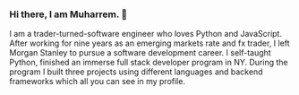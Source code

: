 ### Hi there, I am Muharrem. 👋

I am a trader-turned-software engineer who loves Python and JavaScript. After working for nine years as an emerging markets rate and fx trader, I left Morgan Stanley to pursue a software development career.  I self-taught Python, finished an immerse full stack developer program in NY. During the program I built three projects using different languages and backend frameworks which all you can see in my profile. 



<!--
**muharremb/muharremb** is a ✨ _special_ ✨ repository because its `README.md` (this file) appears on your GitHub profile.

Here are some ideas to get you started:

- 🔭 I’m currently working on ...
- 🌱 I’m currently learning ...
- 👯 I’m looking to collaborate on ...
- 🤔 I’m looking for help with ...
- 💬 Ask me about ...
- 📫 How to reach me: ...
- 😄 Pronouns: ...
- ⚡ Fun fact: ...
-->
